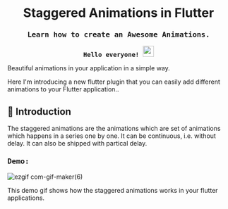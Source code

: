 <p align="center"><h1 align="center">Staggered Animations in Flutter</h1></p>

<p><h3 align="center"><samp>Learn how to create an Awesome Animations.</h3></p>

<p align="center"><samp><b> Hello everyone! <img src="https://media.giphy.com/media/hvRJCLFzcasrR4ia7z/giphy.gif" width="25px"> </b></samp></p>


Beautiful animations in your application in a simple way.

Here I'm introducing a new flutter plugin that you can easily add different animations to your Flutter application..





## <a id="introduction">💫 Introduction

The staggered animations are the animations which are set of animations which happens in a series one by one. It can be continuous, i.e. without delay. It can also be shipped with partical delay.
  
  
  
<h3><samp>Demo:</h3>

![ezgif com-gif-maker(6)](https://user-images.githubusercontent.com/101086428/183837327-baf59dd0-c987-43d2-ba04-1e309c9dcc1f.gif)



This demo gif shows how the staggered animations works in your flutter applications.





